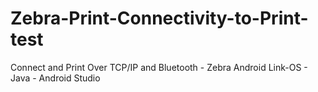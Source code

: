 # Zebra-Print-Connectivity-to-Print-test
Connect and Print Over TCP/IP and Bluetooth - Zebra Android Link-OS - Java - Android Studio
